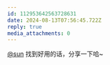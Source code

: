 ```yaml
---
id: 112953642563728631
date: 2024-08-13T07:56:45.722Z
reply: true
media_attachments: 0
---
```


[@sun](https://ow3.cn/users/sun) 找到好用的话，分享一下哈~

